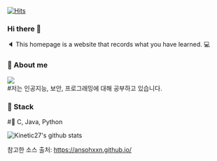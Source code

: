 [![Hits](https://hits.seeyoufarm.com/api/count/incr/badge.svg?url=https%3A%2F%2Fgithub.com%2Flupinus00%2Fhit-counter&count_bg=%2356D3FF&title_bg=%239C8A8A&icon=gnubash.svg&icon_color=%23D7CDCD&title=visitor&edge_flat=false)](https://hits.seeyoufarm.com)
### Hi there 👋
:speaker: This homepage is a website that records what you have learned. :computer:

### :whale: About me
<a href="https://lupinus00.github.io/"><img src="https://img.shields.io/badge/BLOG-white?&style=flat&logo=github&logoColor=black" style="height : auto; margin-right : 2px;"/></a>
<br>
#저는 인공지능, 보안, 프로그래밍에 대해 공부하고 있습니다.
<br>
### :whale2: Stack

#:dolphin: C, Java, Python
<br>

![Kinetic27's github stats](https://github-readme-stats.vercel.app/api?username=lupinus00&show_icons=true)
<br>

참고한 소스 출처: https://ansohxxn.github.io/
